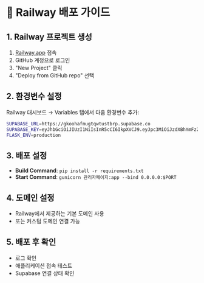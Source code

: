 # 🚂 Railway 배포 가이드

## 1. Railway 프로젝트 생성
1. [Railway.app](https://railway.app) 접속
2. GitHub 계정으로 로그인
3. "New Project" 클릭
4. "Deploy from GitHub repo" 선택

## 2. 환경변수 설정
Railway 대시보드 → Variables 탭에서 다음 환경변수 추가:

```bash
SUPABASE_URL=https://gkoohafmugtqwtustbrp.supabase.co
SUPABASE_KEY=eyJhbGciOiJIUzI1NiIsInR5cCI6IkpXVCJ9.eyJpc3MiOiJzdXBhYmFzZSIsInJlZiI6Imdrb29oYWZtdWd0cXd0dXN0YnJwIiwicm9sZSI6ImFub24iLCJpYXQiOjE3NTUzMzUwNTMsImV4cCI6MjA3MDkxMTA1M30.nREE7LgpxGUUA__GuzryUx2t_F4mwVtto0bPTFOqEFk
FLASK_ENV=production
```

## 3. 배포 설정
- **Build Command**: `pip install -r requirements.txt`
- **Start Command**: `gunicorn 관리자페이지:app --bind 0.0.0.0:$PORT`

## 4. 도메인 설정
- Railway에서 제공하는 기본 도메인 사용
- 또는 커스텀 도메인 연결 가능

## 5. 배포 후 확인
- 로그 확인
- 애플리케이션 접속 테스트
- Supabase 연결 상태 확인
